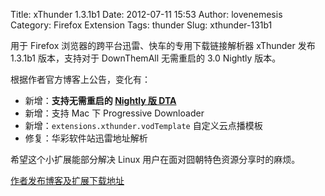 Title: xThunder 1.3.1b1
Date: 2012-07-11 15:53
Author: lovenemesis
Category: Firefox Extension
Tags: thunder
Slug: xthunder-131b1

用于 Firefox 浏览器的跨平台迅雷、快车的专用下载链接解析器 xThunder 发布
1.3.1b1 版本，支持对于 DownThemAll 无需重启的 3.0 Nightly 版本。

根据作者官方博客上公告，变化有：

-   新增：**支持无需重启的 [Nightly 版
    DTA](http://code.downthemall.net/nightly/)**
-   新增：支持 Mac 下 Progressive Downloader
-   新增：`extensions.xthunder.vodTemplate` 自定义云点播模板
-   修复：华彩软件站迅雷地址解析

希望这个小扩展能部分解决 Linux 用户在面对囧朝特色资源分享时的麻烦。

[作者发布博客及扩展下载地址](http://fxthunder.com/blog/archives/909#jtss-tsina)
